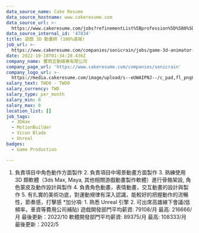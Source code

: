 ```yaml
---
data_source_name: Cake Resume
data_source_hostname: www.cakeresume.com
data_source_url: >-
  https://www.cakeresume.com/jobs?refinementList%5Bprofession%5D%5B0%5D=game-production&range%5Bsalary_range%5D%5Bmin%5D=1000000
data_source_internal_id: '47834'
title: 遊戲 3D 動畫師 (100%遠端)
job_url: >-
  https://www.cakeresume.com/companies/sonicrain/jobs/game-3d-animator-100-remote
date: 2022-10-18T01:34:28.436Z
company_name: 響雨互動娛樂有限公司
company_page_url: 'https://www.cakeresume.com/companies/sonicrain'
company_logo_url: >-
  https://media.cakeresume.com/image/upload/s--eUWAIPNJ--/c_pad,fl_png8,h_200,w_200/v1665990604/lkyaecn994iyt3sjg5m7.png
salary_text: TWD0 - TWD0
salary_currency: TWD
salary_type: per_month
salary_min: 0
salary_max: 0
location_list: []
job_tags:
  - 3Dmax
  - MotionBuilder
  - Vicon Blade
  - Unreal
badges:
  - Game Production

---
```


1. 負責項目中角色動作方面製作 2. 負責項目中場景動畫方面製作 3. 熟練使用 3D 類軟體（3ds Max, Maya, 其他相關游戲動畫製作軟體）進行骨骼架設, 角色蒙皮及動作設計與製作 4. 負責角色動畫，表情動畫，交互動畫的設計與製作 5. 有扎實的美術功底，對運動規律有深入認識，能較好的把握動作的流暢性，節奏感，打擊感 *加分項: 1. 熟悉 Unreal 引擎 2. 可出席高雄線下會議(低頻率，車資等費用公司補貼) 遊戲開發部門平均薪資: 79108/月 最高: 216666/月 最後更新：2022/10 軟體開發部門平均薪資: 89375/月 最高: 108333/月 最後更新：2022/5